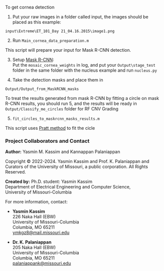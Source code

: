 To get cornea detection

1. Put your raw images in a folder called input, the images should be placed as this example:

``` input\Extreme\ET_101_Day 21_04.16.2015\image1.png ```

2. Run ```Main_cornea_data_preparation.m```

This script will prepare your input for Mask R-CNN detection.

3. Setup [Mask R-CNN](https://github.com/matterport/Mask_RCNN):  
Put the ```mosaic_cornea_weights``` in log, and put your ```Output\stage_test``` folder in the same folder with the nucleus example and run ```nucleus.py```

4. Take the detection masks and place them in 

```Output/Output_from_MaskRCNN_masks```

To treat the results generated from mask R-CNN by fitting a circle on mask R-CNN results, you should run 5, and the results will be ready in ```Output/Classify_me_circles``` folder for RF CNV Grading

5. ``` fit_circles_to_maskrcnn_masks_results.m ```
 
This script uses [Pratt method](https://www.mathworks.com/matlabcentral/fileexchange/22643-circle-fit-pratt-method) to fit the cicle

### Project Collaborators and Contact

**Author:** Yasmin M. Kassim and Kannappan Palaniappan

Copyright &copy; 2022-2024. Yasmin Kassim and Prof. K. Palaniappan and Curators of the University of Missouri, a public corporation. All Rights Reserved.

**Created by:** Ph.D. student: Yasmin Kassim  
Department of Electrical Engineering and Computer Science,  
University of Missouri-Columbia  

For more information, contact:

* **Yasmin Kassim**  
226 Naka Hall (EBW)  
University of Missouri-Columbia  
Columbia, MO 65211  
ymkgz8@mail.missouri.edu  


* **Dr. K. Palaniappan**  
205 Naka Hall (EBW)  
University of Missouri-Columbia  
Columbia, MO 65211  
palaniappank@missouri.edu  
